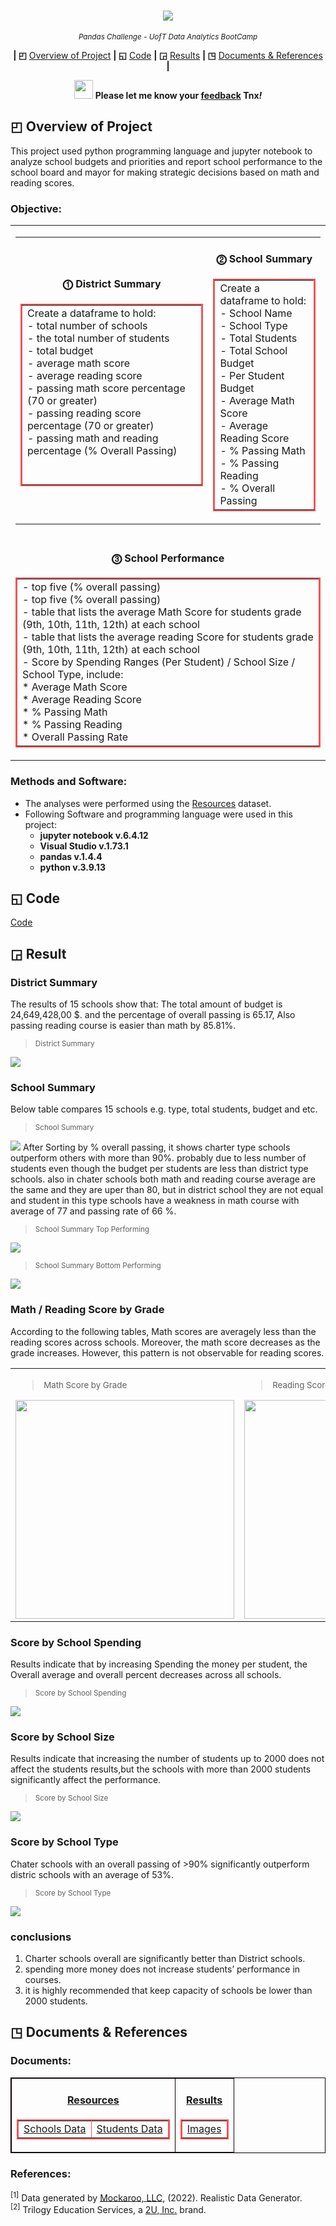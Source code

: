<p align="center">
<h1 align="center">
<img src="https://github.com/theidari/pandas-challenge/blob/main/ban2.gif">
</h1>
</p>

<p align="center">
<sup><i> Pandas Challenge - UofT Data Analytics BootCamp</i></sup>
</P>

<p align="center">
<b> | ◰</b>
<a href="https://github.com/theidari/pandas-challenge#-overview-of-project">Overview of Project</a>
<b> | ◱</b>
<a href="https://github.com/theidari/pandas-challenge#-code">Code</a>
<b> | ◲</b>
<a href="https://github.com/theidari/pandas-challenge#-result">Results</a>
<b> | ◳</b>
<a href="https://github.com/theidari/pandas-challenge#-documents--references">Documents & References</a>
<b> |</b>
</P>

<p align="center">
<img src="https://upload.wikimedia.org/wikipedia/commons/8/83/Emergency_Light.gif" width="30">
<b>Please let me know your <a href="https://docs.google.com/forms/d/e/1FAIpQLSeGzjpBarW10Wo8ApcSHtgchsMPmnSEgx5qDBnDGbkV1wQwDQ/viewform?usp=sf_link">feedback</a> Tnx<i>!</i></b>
</P>




## ◰ Overview of Project

This project used python programming language and jupyter notebook to analyze school budgets and priorities and report school performance to the school board and mayor for making strategic decisions based on math and reading scores.

### Objective:


<table align="center" border="0.1px" bordercolor = "white"
<tr>
<td >
<table>
<tr> 
<td>

<table border="2px" bordercolor="#F35557">
<h4 align="center"><b>⓵ District Summary</b></h4>
<tr>
<td>
    Create a dataframe to hold:</br>
      - total number of schools</br>
      - the total number of students</br>
      - total budget</br>
      - average math score</br>
      - average reading score</br>
      - passing math score percentage (70 or greater)</br>
      - passing reading score percentage (70 or greater)</br>
      - passing math and reading percentage (% Overall Passing)</br>
      </br>
      </br>
</td>
</tr>
</table>

</td>
<td>

<table border="2px" bordercolor="#F35557">
<h4 align="center"><b>⓶ School Summary</b></h4>
<tr>
<td>
    Create a dataframe to hold:</br>
        - School Name</br>
        - School Type</br>
        - Total Students</br>
        - Total School Budget</br>
        - Per Student Budget</br>
        - Average Math Score</br>
        - Average Reading Score</br>
        - % Passing Math</br>
        - % Passing Reading</br>
        - % Overall Passing</br>
</td>
</tr>
</table>



</td> </tr>
</table>
</td>
</tr>
<tr>
<td>

<table border="2px" bordercolor="#F35557">
<h4 align="center"><b>⓷ School Performance</b></h4>
<tr>
<td>
        - top five (% overall passing)</br>
        - top five (% overall passing)</br>
        - table that lists the average Math Score for students grade (9th, 10th, 11th, 12th) at each school</br>
        - table that lists the average reading Score for students grade (9th, 10th, 11th, 12th) at each school</br>
        - Score by Spending Ranges (Per Student) / School Size / School Type, include:</br>
            * Average Math Score</br>
            * Average Reading Score</br>
            * % Passing Math</br>
            * % Passing Reading</br>
            * Overall Passing Rate</br>
</td>
</tr>
</table>
</td>

</tr>
</table>






### Methods and Software:</br>
  - The analyses were performed using the <a href="https://github.com/theidari/pandas-challenge/edit/main/README.md#resources">Resources</a> dataset.</br>
  - Following Software and programming language were used in this project:
    * <b>jupyter notebook v.6.4.12</b>
    * <b>Visual Studio v.1.73.1</b>
    * <b>pandas v.1.4.4</b>
    * <b>python v.3.9.13</b>

## ◱ Code

<a href="https://github.com/theidari/pandas-challenge/blob/main/PyCitySchools/Main.ipynb">Code</a>

## ◲ Result
### District Summary
The results of 15 schools show that: The total amount of budget is 24,649,428,00 $. and the percentage of overall passing is 65.17, Also passing reading course is easier than math by 85.81%.

> <sub>District Summary</sub>
<img src="https://github.com/theidari/pandas-challenge/blob/main/PyCitySchools/Results%20Images/District%20Summary.png">

### School Summary
Below table compares 15 schools e.g. type, total students, budget and etc.</br>

> <sub>School Summary</sub>
<img src="https://github.com/theidari/pandas-challenge/blob/main/PyCitySchools/Results%20Images/School%20Summry.png">
After Sorting by % overall passing, it shows charter type schools outperform others with more than 90%. probably due to less number of students even though the budget per students are less than district type schools. also in chater schools both math and reading course average are the same and they are uper than 80, but in district school they are not equal and student in this type schools have a weakness in math course with average of 77 and passing rate of 66 %.</br>

> <sub>School Summary Top Performing</sub></br>
<img src="https://github.com/theidari/pandas-challenge/blob/main/PyCitySchools/Results%20Images/Top%20Performing.png">

> <sub>School Summary Bottom Performing</sub></br>
<img src="https://github.com/theidari/pandas-challenge/blob/main/PyCitySchools/Results%20Images/Bottom%20Performing.png">

### Math / Reading Score by Grade
According to the following tables, Math scores are averagely less than the reading scores across schools. Moreover, the math score decreases as the grade increases. However, this pattern is not observable for reading scores. 

<table align="center" border="0.1px" bordercolor="#8707B0">
<tr>
<td>

> <sub>Math Score by Grade</sub></br>
<img src="https://github.com/theidari/pandas-challenge/blob/main/PyCitySchools/Results%20Images/Math%20Score%20by%20Grade.png" width="350">

</td>
<td>

> <sub>Reading Score by Grade</sub></br>
<img src="https://github.com/theidari/pandas-challenge/blob/main/PyCitySchools/Results%20Images/Reading%20Score%20by%20Grade.png" width="350">

</td>
</tr>
</table>

### Score by School Spending
Results indicate that by increasing Spending the money per student, the Overall average and overall percent decreases across all schools.</br>
> <sub>Score by School Spending</sub></br>
<img src="https://github.com/theidari/pandas-challenge/blob/main/PyCitySchools/Results%20Images/Spending%20Ranges%20(Per%20Student).png">

### Score by School Size
Results indicate that increasing the number of students up to 2000 does not affect the students results,but the schools with more than 2000 students significantly affect the performance.</br>
> <sub>Score by School Size</sub></br>
<img src="https://github.com/theidari/pandas-challenge/blob/main/PyCitySchools/Results%20Images/School%20Size.png">

### Score by School Type
Chater schools with an overall passing of >90% significantly outperform distric schools with an average of 53%.</br>
> <sub>Score by School Type</sub></br>
<img src="https://github.com/theidari/pandas-challenge/blob/main/PyCitySchools/Results%20Images/School%20Type.png">

### conclusions

1. Charter schools overall are significantly better than District schools.</br>
2. spending more money does not increase students’ performance in courses.</br>
3. it is highly recommended that keep capacity of schools be lower than 2000 students.</br>


## ◳ Documents & References

### Documents:</br>

<table align="center" table border="1px" bordercolor="b">
<tr>
<td>
<table border="2px" bordercolor="#F35557">
<h4 align="center"><b><ins>Resources</ins></b></h4>
<tr>
<td><a href="https://github.com/theidari/pandas-challenge/blob/main/PyCitySchools/Resources/schools_complete.csv">Schools Data</a></td>
<td><a href="https://github.com/theidari/pandas-challenge/blob/main/PyCitySchools/Resources/students_complete.csv">Students Data</a></td>
</tr>
</table>
</td>
<td>
<table border="2px" bordercolor="#F35557">
<h4 align="center"><b><ins>Results</ins></b></h4>
<tr>
<td><a href="https://github.com/theidari/pandas-challenge/tree/main/PyCitySchools/Results%20Images">Images</a></td>
</tr>
</table>
</td>
</tr>
</table>


### References:</br>
<sup>[1]</sup> Data generated by [Mockaroo, LLC](https://mockaroo.com/), (2022). Realistic Data Generator.</br>
<sup>[2]</sup> Trilogy Education Services, a [2U, Inc.](https://2u.com/) brand.
